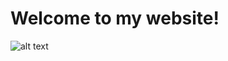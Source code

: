 # Welcome to my website!

![alt text](https://substackcdn.com/image/fetch/f_auto,q_auto:good,fl_progressive:steep/https%3A%2F%2Fsubstack-post-media.s3.amazonaws.com%2Fpublic%2Fimages%2F88d26018-fa1a-4b92-a8b9-d8ed3f9e178e_3840x2160.png)
